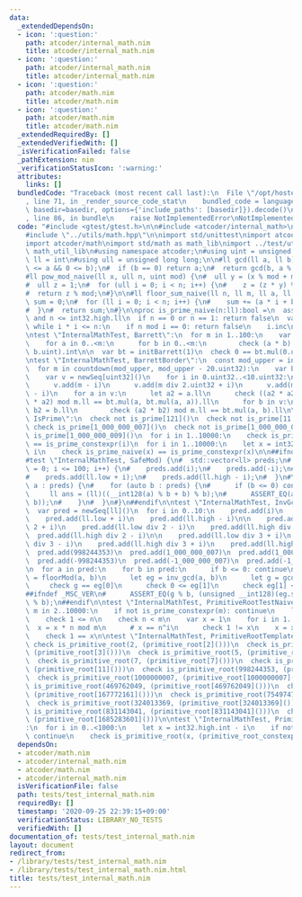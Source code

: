 ```yaml
---
data:
  _extendedDependsOn:
  - icon: ':question:'
    path: atcoder/internal_math.nim
    title: atcoder/internal_math.nim
  - icon: ':question:'
    path: atcoder/internal_math.nim
    title: atcoder/internal_math.nim
  - icon: ':question:'
    path: atcoder/math.nim
    title: atcoder/math.nim
  - icon: ':question:'
    path: atcoder/math.nim
    title: atcoder/math.nim
  _extendedRequiredBy: []
  _extendedVerifiedWith: []
  _isVerificationFailed: false
  _pathExtension: nim
  _verificationStatusIcon: ':warning:'
  attributes:
    links: []
  bundledCode: "Traceback (most recent call last):\n  File \"/opt/hostedtoolcache/Python/3.9.6/x64/lib/python3.9/site-packages/onlinejudge_verify/documentation/build.py\"\
    , line 71, in _render_source_code_stat\n    bundled_code = language.bundle(stat.path,\
    \ basedir=basedir, options={'include_paths': [basedir]}).decode()\n  File \"/opt/hostedtoolcache/Python/3.9.6/x64/lib/python3.9/site-packages/onlinejudge_verify/languages/nim.py\"\
    , line 86, in bundle\n    raise NotImplementedError\nNotImplementedError\n"
  code: "#include <gtest/gtest.h>\n\n#include <atcoder/internal_math>\n#include <numeric>\n\
    #include \"../utils/math.hpp\"\n\nimport std/unittest\nimport atcoder/internal_math\n\
    import atcoder/math\nimport std/math as math_lib\nimport ../test/utils/math as\
    \ math_util_lib\n#using namespace atcoder;\n#using uint = unsigned int;\ntype\
    \ ll = int\n#using ull = unsigned long long;\n\n#ll gcd(ll a, ll b) {\n#  assert(0\
    \ <= a && 0 <= b);\n#  if (b == 0) return a;\n#  return gcd(b, a % b);\n#}\n\n\
    #ll pow_mod_naive(ll x, ull n, uint mod) {\n#  ull y = (x % mod + mod) % mod;\n\
    #  ull z = 1;\n#  for (ull i = 0; i < n; i++) {\n#    z = (z * y) % mod;\n#  }\n\
    #  return z % mod;\n#}\n\n#ll floor_sum_naive(ll n, ll m, ll a, ll b) {\n#  ll\
    \ sum = 0;\n#  for (ll i = 0; i < n; i++) {\n#    sum += (a * i + b) div m;\n\
    #  }\n#  return sum;\n#}\n\nproc is_prime_naive(n:ll):bool =\n  assert 0 <= n\
    \ and n <= int32.high.ll\n  if n == 0 or n == 1: return false\n  var i = 2\n \
    \ while i * i <= n:\n    if n mod i == 0: return false\n    i.inc\n  return true\n\
    \ntest \"InternalMathTest, Barrett\":\n  for m in 1..100:\n    var bt = initBarrett(m.uint)\n\
    \    for a in 0..<m:\n      for b in 0..<m:\n        check (a * b) mod m == bt.mul(a.uint,\
    \ b.uint).int\n\n  var bt = initBarrett(1)\n  check 0 == bt.mul(0.uint, 0.uint).int\n\
    \ntest \"InternalMathTest, BarrettBorder\":\n  const mod_upper = int32.high.uint32\n\
    \  for m in countdown(mod_upper, mod_upper - 20.uint32):\n    var bt = initBarrett(m)\n\
    \    var v = newSeq[uint32]()\n    for i in 0.uint32..<10.uint32:\n      v.add(i)\n\
    \      v.add(m - i)\n      v.add(m div 2.uint32 + i)\n      v.add(m div 2.uint32\
    \ - i)\n    for a in v:\n      let a2 = a.ll\n      check ((a2 * a2) mod m.ll\
    \ * a2) mod m.ll == bt.mul(a, bt.mul(a, a)).ll\n      for b in v:\n        let\
    \ b2 = b.ll\n        check (a2 * b2) mod m.ll == bt.mul(a, b).ll\n\ntest \"InternalMathTest,\
    \ IsPrime\":\n  check not is_prime[121]()\n  check not is_prime[11 * 13]()\n \
    \ check is_prime[1_000_000_007]()\n  check not is_prime[1_000_000_008]()\n  check\
    \ is_prime[1_000_000_009]()\n  for i in 1..10000:\n    check is_prime_naive(i)\
    \ == is_prime_constexpr(i)\n  for i in 1..10000:\n    let x = int32.high.int -\
    \ i\n    check is_prime_naive(x) == is_prime_constexpr(x)\n\n##ifndef _MSC_VER\n\
    #test \"InternalMathTest, SafeMod) {\n#  std::vector<ll> preds;\n#  for (int i\
    \ = 0; i <= 100; i++) {\n#    preds.add(i);\n#    preds.add(-i);\n#    preds.add(i);\n\
    #    preds.add(ll.low + i);\n#    preds.add(ll.high - i);\n#  }\n#\n#  for (auto\
    \ a : preds) {\n#    for (auto b : preds) {\n#      if (b <= 0) continue;\n# \
    \     ll ans = (ll)((__int128(a) % b + b) % b);\n#      ASSERT_EQ(ans, safe_mod(a,\
    \ b));\n#    }\n#  }\n#}\n##endif\n\ntest \"InternalMathTest, InvGcdBound\":\n\
    \  var pred = newSeq[ll]()\n  for i in 0..10:\n    pred.add(i)\n    pred.add(-i)\n\
    \    pred.add(ll.low + i)\n    pred.add(ll.high - i)\n\n    pred.add(ll.low div\
    \ 2 + i)\n    pred.add(ll.low div 2 - i)\n    pred.add(ll.high div 2 + i)\n  \
    \  pred.add(ll.high div 2 - i)\n\n    pred.add(ll.low div 3 + i)\n    pred.add(ll.low\
    \ div 3 - i)\n    pred.add(ll.high div 3 + i)\n    pred.add(ll.high div 3 - i)\n\
    \  pred.add(998244353)\n  pred.add(1_000_000_007)\n  pred.add(1_000_000_009)\n\
    \  pred.add(-998244353)\n  pred.add(-1_000_000_007)\n  pred.add(-1_000_000_009)\n\
    \n  for a in pred:\n    for b in pred:\n      if b <= 0: continue\n      let a2\
    \ = floorMod(a, b)\n      let eg = inv_gcd(a, b)\n      let g = gcd(a2, b)\n \
    \     check g == eg[0]\n      check 0 <= eg[1]\n      check eg[1] <= b div eg[0]\n\
    ##ifndef _MSC_VER\n#      ASSERT_EQ(g % b, (unsigned __int128)(eg.second) * a2\
    \ % b);\n##endif\n\ntest \"InternalMathTest, PrimitiveRootTestNaive\":\n  for\
    \ m in 2..10000:\n    if not is_prime_constexpr(m): continue\n    let n = primitive_root_constexpr(m)\n\
    \    check 1 <= n\n    check n < m\n    var x = 1\n    for i in 1..m-2:\n    \
    \  x = x * n mod m\n      # x == n^i\n      check 1 != x\n    x = x * n mod m\n\
    \    check 1 == x\n\ntest \"InternalMathTest, PrimitiveRootTemplateTest\":\n \
    \ check is_primitive_root(2, (primitive_root[2]()))\n  check is_primitive_root(3,\
    \ (primitive_root[3]()))\n  check is_primitive_root(5, (primitive_root[5]()))\n\
    \  check is_primitive_root(7, (primitive_root[7]()))\n  check is_primitive_root(11,\
    \ (primitive_root[11]()))\n  check is_primitive_root(998244353, (primitive_root[998244353]()))\n\
    \  check is_primitive_root(1000000007, (primitive_root[1000000007]()))\n  check\
    \ is_primitive_root(469762049, (primitive_root[469762049]()))\n  check is_primitive_root(167772161,\
    \ (primitive_root[167772161]()))\n  check is_primitive_root(754974721, (primitive_root[754974721]()))\n\
    \  check is_primitive_root(324013369, (primitive_root[324013369]()))\n  check\
    \ is_primitive_root(831143041, (primitive_root[831143041]()))\n  check is_primitive_root(1685283601,\
    \ (primitive_root[1685283601]()))\n\ntest \"InternalMathTest, PrimitiveRootTest\"\
    :\n  for i in 0..<1000:\n    let x = int32.high.int - i\n    if not is_prime_constexpr(x):\
    \ continue\n    check is_primitive_root(x, (primitive_root_constexpr(x)))\n"
  dependsOn:
  - atcoder/math.nim
  - atcoder/internal_math.nim
  - atcoder/math.nim
  - atcoder/internal_math.nim
  isVerificationFile: false
  path: tests/test_internal_math.nim
  requiredBy: []
  timestamp: '2020-09-25 22:39:15+09:00'
  verificationStatus: LIBRARY_NO_TESTS
  verifiedWith: []
documentation_of: tests/test_internal_math.nim
layout: document
redirect_from:
- /library/tests/test_internal_math.nim
- /library/tests/test_internal_math.nim.html
title: tests/test_internal_math.nim
---
```

